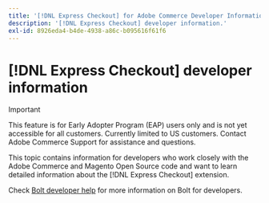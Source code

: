 ```yaml
---
title: '[!DNL Express Checkout] for Adobe Commerce Developer Information'
description: '[!DNL Express Checkout] developer information.'
exl-id: 8926eda4-b4de-4938-a86c-b095616f61f6
---
```

# [!DNL Express Checkout] developer information

>[!IMPORTANT]
>
> This feature is for Early Adopter Program (EAP) users only and is not yet accessible for all customers. Currently limited to US customers. Contact Adobe Commerce Support for assistance and questions.

This topic contains information for developers who work closely with the Adobe Commerce and Magento Open Source code and want to learn detailed information about the [!DNL Express Checkout] extension.

Check [Bolt developer help](https://help.bolt.com/developers/) for more information on Bolt for developers.
